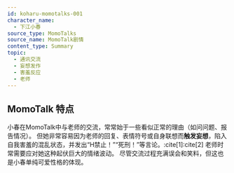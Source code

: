 ```yaml
---
id: koharu-momotalks-001
character_name:
  - 下江小春
source_type: MomoTalks
source_name: MomoTalk剧情
content_type: Summary
topic:
  - 通讯交流
  - 妄想发作
  - 害羞反应
  - 老师
---
```

## MomoTalk 特点
小春在MomoTalk中与老师的交流，常常始于一些看似正常的理由（如问问题、报告情况）。
但她非常容易因为老师的回复、表情符号或自身联想而**触发妄想**，陷入自我害羞的混乱状态，并发出“H禁止！”“死刑！”等言论。:cite[1]:cite[2]
老师时常需要应对她这种起伏巨大的情绪波动。
尽管交流过程充满误会和笑料，但这也是小春单纯可爱性格的体现。